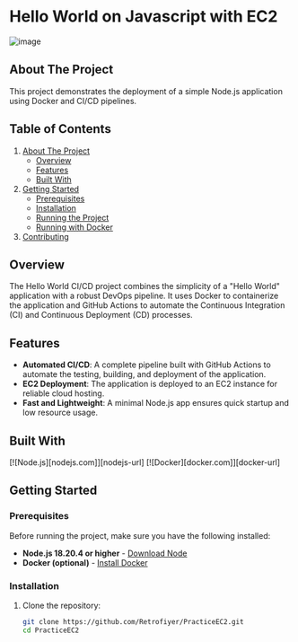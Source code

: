 # Hello World on Javascript with EC2

![image](https://github.com/user-attachments/assets/901179c7-bfc6-480c-8d01-901364e5cc86)

## About The Project

This project demonstrates the deployment of a simple Node.js application using Docker and CI/CD pipelines.

## Table of Contents

1. [About The Project](#about-the-project)
   - [Overview](#overview)
   - [Features](#features)
   - [Built With](#built-with)
2. [Getting Started](#getting-started)
   - [Prerequisites](#prerequisites)
   - [Installation](#installation)
   - [Running the Project](#running-the-project)
   - [Running with Docker](#running-with-docker)
3. [Contributing](#contributing)

## Overview

The Hello World CI/CD project combines the simplicity of a "Hello World" application with a robust DevOps pipeline. It uses Docker to containerize the application and GitHub Actions to automate the Continuous Integration (CI) and Continuous Deployment (CD) processes.

## Features

- **Automated CI/CD**: A complete pipeline built with GitHub Actions to automate the testing, building, and deployment of the application.
- **EC2 Deployment**: The application is deployed to an EC2 instance for reliable cloud hosting.
- **Fast and Lightweight**: A minimal Node.js app ensures quick startup and low resource usage.

## Built With

[![Node.js][nodejs.com]][nodejs-url]
[![Docker][docker.com]][docker-url]

## Getting Started

### Prerequisites

Before running the project, make sure you have the following installed:

- **Node.js 18.20.4 or higher** - [Download Node](https://nodejs.org/en/download/package-manager)
- **Docker (optional)** - [Install Docker](https://www.docker.com/get-started/)

### Installation

1. Clone the repository:

   ```sh
   git clone https://github.com/Retrofiyer/PracticeEC2.git
   cd PracticeEC2
